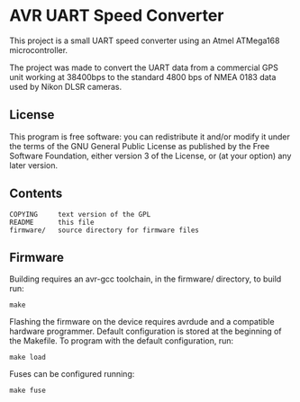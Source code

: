 AVR UART Speed Converter
========================


This project is a small UART speed converter using an Atmel ATMega168
microcontroller.

The project was made to convert the UART data from a commercial GPS unit
working at 38400bps to the standard 4800 bps of NMEA 0183 data used by Nikon
DLSR cameras.

License
-------

This program is free software: you can redistribute it and/or modify
it under the terms of the GNU General Public License as published by
the Free Software Foundation, either version 3 of the License, or
(at your option) any later version.

Contents
--------

    COPYING     text version of the GPL
    README      this file
    firmware/   source directory for firmware files

Firmware
--------

Building requires an avr-gcc toolchain, in the firmware/ directory, to build
run:

    make

Flashing the firmware on the device requires avrdude and a compatible hardware
programmer. Default configuration is stored at the beginning of the Makefile.
To program with the default configuration, run:

    make load

Fuses can be configured running:

    make fuse 
